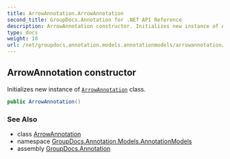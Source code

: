 ```yaml
---
title: ArrowAnnotation.ArrowAnnotation
second_title: GroupDocs.Annotation for .NET API Reference
description: ArrowAnnotation constructor. Initializes new instance of ArrowAnnotation class
type: docs
weight: 10
url: /net/groupdocs.annotation.models.annotationmodels/arrowannotation/arrowannotation/
---
```

## ArrowAnnotation constructor

Initializes new instance of [`ArrowAnnotation`](../) class.

```csharp
public ArrowAnnotation()
```

### See Also

* class [ArrowAnnotation](../)
* namespace [GroupDocs.Annotation.Models.AnnotationModels](../../arrowannotation/)
* assembly [GroupDocs.Annotation](../../../)



